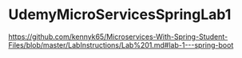 # UdemyMicroServicesSpringLab1
https://github.com/kennyk65/Microservices-With-Spring-Student-Files/blob/master/LabInstructions/Lab%201.md#lab-1---spring-boot
